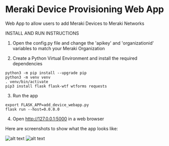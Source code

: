 # Meraki Device Provisioning Web App
Web App to allow users to add Meraki Devices to Meraki Networks

INSTALL AND RUN INSTRUCTIONS

1. Open the config.py file and change the 'apikey' and 'organizationid' variables to match your Meraki Organization

2. Create a Python Virtual Environment and install the required dependencies
```
python3 -m pip install --upgrade pip
python3 -m venv venv
. venv/bin/activate
pip3 install flask flask-wtf wtforms requests
```

3. Run the app
```
export FLASK_APP=add_device_webapp.py
flask run --host=0.0.0.0
```

4. Open http://127.0.0.1:5000 in a web browser


Here are screenshots to show what the app looks like:

![alt text](https://github.com/nathanwiens/meraki-add-device-webapp/blob/master/webapp1.png)
![alt text](https://github.com/nathanwiens/meraki-add-device-webapp/blob/master/webapp2.png)

